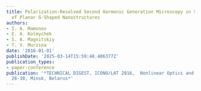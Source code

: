 ```yaml
---
title: Polarization-Resolved Second Harmonic Generation Microscopy in Studies of Chirality
  of Planar G-Shaped Nanostructures
authors:
- I. A. Mamonov
- E. A. Kolmychek
- S. A. Magnitskiy
- T. V. Murzina
date: '2016-01-01'
publishDate: '2025-03-14T15:59:48.406377Z'
publication_types:
- paper-conference
publication: '*TECHNICAL DIGEST, ICONO/LAT 2016,  Nonlinear Optics and Novel Phenomena,  September
  26-30, Minsk, Belarus*'
---
```


